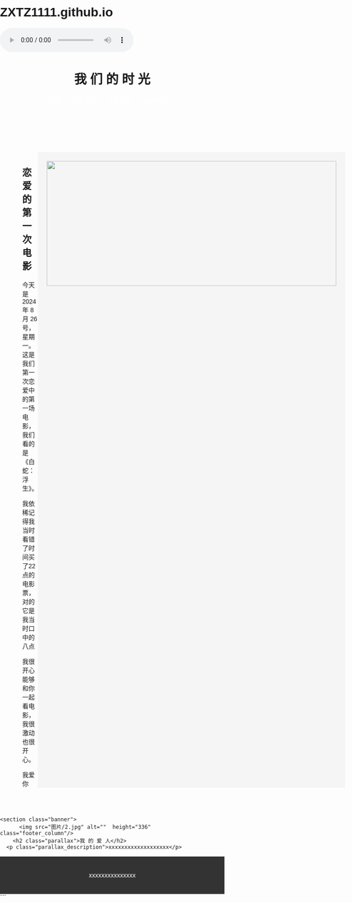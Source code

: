 # ZXTZ1111.github.io
<!DOCTYPE html>
<html lang="en">

<head>
  <meta charset="UTF-8">
  <title>复杂带图页面示例</title>
  <style>
    /* 全局样式设置 */
    body {
      font-family: Arial, sans-serif;
      margin: 0;
      padding: 0;
    }

    /* 头部样式 */
    header {
      background-color: #B54547;
      color: white;
      padding: 20px;
	  background-image: url("../微信图片_20240918205840.jpg")
    }

    /* 导航栏样式 */
    nav ul {
      list-style-type: none;
      margin: 0;
      padding: 0;
    }

    nav ul li {
      display: inline;
      margin-right: 20px;
    }

    nav ul li a {
      text-decoration: none;
      color: white;
    }
	  
	nav ul li a:hover {
      color: lightblue;
      /* 鼠标悬停时的颜色 */
    }


    /* 主要内容区域样式 */
    main {
      display: flex;
      padding: 50px;
    }

    /* 文章内容样式 */
    article {
      flex: 3;
    }

    /* 侧边栏样式 */
    aside {
      flex: 1;
      background-color: #f5f5f5;
      padding: 20px;
    }

    /* 页脚样式 */
    footer {
      background-color: #333;
      color: white;
      padding: 20px;
      text-align: center;
    }
	  
	.banner {
	background-color: #070707;
	background-image: url();
	height: 400px;
	background-attachment: fixed;
	background-size: cover;
	background-repeat: no-repeat;
    }
    .parallax {
	color: #CB171A;
	text-align: right;
	padding-right: 100px;
	padding-top: 110px;
	letter-spacing: 2px;
	margin-top: 0px;
}
	  .parallax_description {
	color: #D82225;
	text-align: right;
	padding-right: 100px;
	width: 30%;
	float: right;
	font-weight: lighter;
	line-height: 23px;
	margin-top: 0px;
	margin-right: 0px;
	margin-bottom: 0px;
	margin-left: 0px;
}
	
.footer_column {
	width: 38%;
	text-align: center;
	padding-top: 30px;/*内高距离*/
	padding-left: 140px;/*内部左侧距离*/
	float: left;
	color: #FFFFFF;
	transition: all 0.3s linear;
}
  </style>
</head>

<body>
   <!-- 顶部音乐 -->
	<audio controls >
     <source src="华晨宇 _ 郎朗 - 好想爱这个世界啊 (Live).flac" type="audio/mpeg">
   </audio>
  <!-- 头部区域 -->
  <header>
    <h1>我 们 的 时 光</h1>
    <nav>
      <!-- 导航栏列表 -->
      <ul>
        <li><a href="#">首页</a></li>
        <li><a href="#">关于我们</a></li>
        <li><a href="#">关于时间</a></li>
        <li><a href="#">记录我们</a></li>
      </ul>
    </nav>
		 
  </header>
  <!-- 主要内容区域 -->
  <main>
    <!-- 文章部分 -->
    <article>
      <!-- 文章标题 -->
      <h2>恋爱的第一次电影</h2>
      <!-- 段落描述 -->
      <p>今天是 2024 年 8 月 26 号，星期一。这是我们第一次恋爱中的第一场电影，我们看的是《白蛇：浮生》。</p>
	  <p>我依稀记得我当时看错了时间买了22点的电影票，对的它是我当时口中的八点</p>
      <p>我很开心能够和你一起看电影，我很激动也很开心。</p>
	  我爱你
    </article>
    <!-- 侧边栏部分 -->
    <aside>
      <img src="图片/微信图片_20240918205840.jpg" width="650" height="280">
    </aside>
  </main>
	
	<section class="banner"> 
	      <img src="图片/2.jpg" alt=""  height="336" class="footer_column"/>
		<h2 class="parallax">我 的 爱 人</h2>
	  <p class="parallax_description">xxxxxxxxxxxxxxxxxxx</p>
</section>
	
  <!-- 页脚区域 -->
  <footer>
    <p>xxxxxxxxxxxxxxx</p>
  </footer>
  

</body>

</html>


</html>
```
